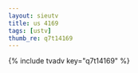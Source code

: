 ```yaml
--- 
layout: sieutv
title: us 4169
tags: [ustv]
thumb_re: q7t14169
---
```

{% include tvadv key="q7t14169" %} 
